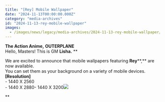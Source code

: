 ```yaml
---
title: "[Rey] Mobile Wallpaper"
date: "2024-11-13T00:00:00.000Z"
category: "media-archives"
id: "2024-11-13-rey-mobile-wallpaper"
images:
  - /images/news/legacy/media-archives/2024-11-13-rey-mobile-wallpaper/c618c8d7f2ae44f7a9210d5f2b923d82.webp
---
```


**The Action Anime,** **OUTERPLANE**  
Hello, Masters! This is GM **Lisha.** **  
  
We are excited to announce that mobile wallpapers featuring **Rey****,** are now available.  
You can set them as your background on a variety of mobile devices.  
**\[Resolution\]**  
\- 1440 X 2560  
\- 1440 X 2880- 1440 X 3200![](/images/news/legacy/media-archives/2024-11-13-rey-mobile-wallpaper/c618c8d7f2ae44f7a9210d5f2b923d82.webp)  
  
**
